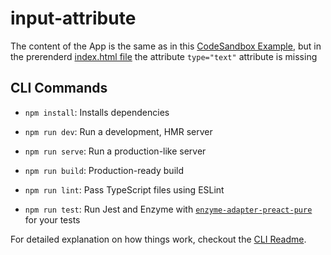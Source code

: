 # input-attribute

The content of the App is the same as in this [CodeSandbox Example](https://codesandbox.io/s/preact-render-to-string-test-with-inputs-bdis2?file=/src/index.js:203-734), but in the prerenderd [index.html file](https://github.com/roydigerhund/input-attribute/blob/main/build/index.html) the attribute `type="text"` attribute is missing

## CLI Commands
*   `npm install`: Installs dependencies

*   `npm run dev`: Run a development, HMR server

*   `npm run serve`: Run a production-like server

*   `npm run build`: Production-ready build

*   `npm run lint`: Pass TypeScript files using ESLint

*   `npm run test`: Run Jest and Enzyme with
    [`enzyme-adapter-preact-pure`](https://github.com/preactjs/enzyme-adapter-preact-pure) for
    your tests


For detailed explanation on how things work, checkout the [CLI Readme](https://github.com/developit/preact-cli/blob/master/README.md).
